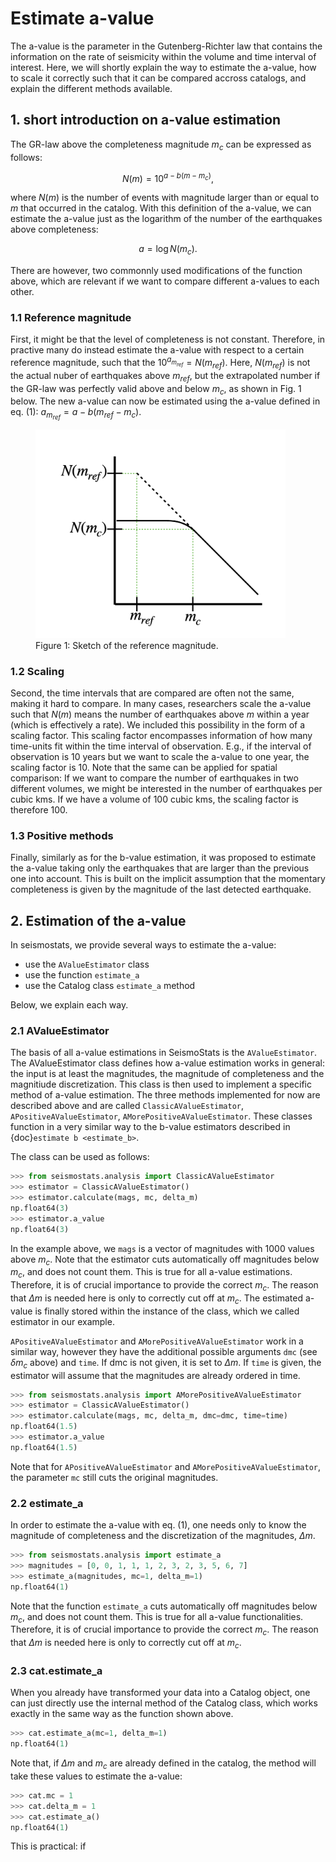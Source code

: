 # Estimate a-value
The a-value is the parameter in the Gutenberg-Richter law that contains the information on the rate of seismicity within the volume and time interval of interest. Here, we will shortly explain the way to estimate the a-value, how to scale it correctly such that it can be compared accross catalogs, and explain the different methods available.

## 1. short introduction on a-value estimation
The GR-law above the completeness magnitude $m_c$ can be expressed as follows:

$$
N(m) = 10^{a - b (m - m_c)},
$$

where $N(m)$ is the number of events with magnitude larger than or equal to $m$ that occurred in the catalog. With this definition of the a-value, we can estimate the a-value just as the logarithm of the number of the earthquakes above completeness:

$$
a = \log N(m_c).  \tag{1}
$$

There are however, two commonnly used modifications of the function above, which are relevant if we want to compare different a-values to each other.

### 1.1 Reference magnitude
First, it might be that the level of completeness is not constant. Therefore, in practive many do instead estimate the a-value with respect to a certain reference magnitude, such that the $10^{a_{m_{ref}}} = N(m_{ref})$. Here, $N(m_{ref})$ is not the actual nuber of earthquakes above $m_{ref}$, but the extrapolated number if the GR-law was perfectly valid above and below $m_c$, as shown in Fig. 1 below. The new a-value can now be estimated using the a-value defined in eq. (1): $a_{m_{ref}} = a - b(m_{ref} - m_c)$.

<figure>
  <img src="../_static/a_value_reference.png" alt="Alt text" width="400"/>
  <figcaption>Figure 1: Sketch of the reference magnitude.</figcaption>
</figure>

### 1.2 Scaling
Second, the time intervals that are compared are often not the same, making it hard to compare. In many cases, researchers scale the a-value such that $N(m)$ means the number of earthquakes above $m$ within a year (which is effectively a rate). We included this possibility in the form of a scaling factor. This scaling factor encompasses information of how many time-units fit within the time interval of observation. E.g., if the interval of observation is 10 years but we want to scale the a-value to one year, the scaling factor is 10. Note that the same can be applied for spatial comparison: If we want to compare the number of earthquakes in two different volumes, we might be interested in the number of earthquakes per cubic kms. If we have a volume of 100 cubic kms, the scaling factor is therefore 100.

### 1.3 Positive methods
Finally, similarly as for the b-value estimation, it was proposed to estimate the a-value taking only the earthquakes that are larger than the previous one into account. This is built on the implicit assumption that the momentary completeness is given by the magnitude of the last detected earthquake. 

## 2. Estimation of the a-value
In seismostats, we provide several ways to estimate the a-value:

- use the `AValueEstimator` class
- use the function `estimate_a`
- use the Catalog class  `estimate_a` method

Below, we explain each way.

### 2.1 AValueEstimator
The basis of all a-value estimations in SeismoStats is the `AValueEstimator`. The AValueEstimator class defines how a-value estimation works in general: the input is at least the magnitudes, the magnitude of completeness and the magnitiude discretization. This class is then used to implement a specific method of a-value estimation. The three methods implemented for now are described above and are called `ClassicAValueEstimator`, `APositiveAValueEstimator`, `AMorePositiveAValueEstimator`. These classes function in a very similar way to the b-value estimators described in {doc}`estimate b <estimate_b>`.

The class can be used as follows:

```python
>>> from seismostats.analysis import ClassicAValueEstimator
>>> estimator = ClassicAValueEstimator()
>>> estimator.calculate(mags, mc, delta_m)
np.float64(3)
>>> estimator.a_value
np.float64(3)
```

In the example above, we `mags` is a vector of magnitudes with 1000 values above $m_c$. Note that the estimator cuts automatically off magnitudes below $m_c$, and does not count them. This is true for all a-value estimations. Therefore, it is of crucial importance to provide the correct $m_c$. The reason that $\Delta m$ is needed here is only to correctly cut off at $m_c$. The estimated a-value is finally stored within the instance of the class, which we called estimator in our example.

`APositiveAValueEstimator` and `AMorePositiveAValueEstimator` work in a similar way, however they have the additional possible arguments `dmc` (see $\delta m_c$ above) and `time`. If dmc is not given, it is set to $\Delta m$. If `time` is given, the estimator will assume that the magnitudes are already ordered in time.

```python
>>> from seismostats.analysis import AMorePositiveAValueEstimator
>>> estimator = ClassicAValueEstimator()
>>> estimator.calculate(mags, mc, delta_m, dmc=dmc, time=time)
np.float64(1.5)
>>> estimator.a_value
np.float64(1.5)
```

Note that for `APositiveAValueEstimator` and `AMorePositiveAValueEstimator`, the parameter `mc` still cuts the original magnitudes. 

### 2.2 estimate_a
In order to estimate the a-value with eq. (1), one needs only to know the magnitude of completeness and the discretization of the magnitudes, $\Delta m$.

```python
>>> from seismostats.analysis import estimate_a
>>> magnitudes = [0, 0, 1, 1, 1, 2, 3, 2, 3, 5, 6, 7]
>>> estimate_a(magnitudes, mc=1, delta_m=1)
np.float64(1)
```

Note that the function `estimate_a` cuts automatically off magnitudes below $m_c$, and does not count them. This is true for all a-value functionalities. Therefore, it is of crucial importance to provide the correct $m_c$. The reason that $\Delta m$ is needed here is only to correctly cut off at $m_c$.

### 2.3 cat.estimate_a
When you already have transformed your data into a Catalog object, one can just directly use the internal method of the Catalog class, which works exactly in the same way as the function shown above.

```python
>>> cat.estimate_a(mc=1, delta_m=1)
np.float64(1)
```

Note that, if $\Delta m$ and $m_c$ are already defined in the catalog, the method will take these values to estimate the a-value:

```python
>>> cat.mc = 1
>>> cat.delta_m = 1
>>> cat.estimate_a()
np.float64(1)
```

This is practical: if 
